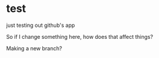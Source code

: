 # test
 just testing out github's app

 So if I change something here, how does that affect things?
 
 Making a new branch?